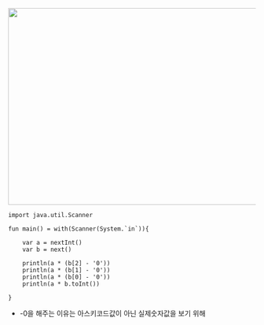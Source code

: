 <img src="https://user-images.githubusercontent.com/84216838/201457130-7bf50f27-bb34-4c96-b3be-e845368d9978.png"  width=650 height= 400>

```
import java.util.Scanner

fun main() = with(Scanner(System.`in`)){
    
    var a = nextInt()
    var b = next()
    
    println(a * (b[2] - '0'))
    println(a * (b[1] - '0'))
    println(a * (b[0] - '0'))
    println(a * b.toInt())
    
}
```
- -0을 해주는 이유는 아스키코드값이 아닌 실제숫자값을 보기 위해 